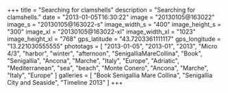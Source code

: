 +++
title = "Searching for clamshells"
description = "Searching for clamshells."
date = "2013-01-05T16:30:22"
image = "20130105@163022"
image_s = "20130105@163022-s"
image_width_s = "400"
image_height_s = "300"
image_xl = "20130105@163022-xl"
image_width_xl = "1023"
image_height_xl = "768"
gps_latitude = "43.7203361111117"
gps_longitude = "13.221030555555"
phototags = [ "2013-01-05", "2013-01", "2013", "Micro 4/3", "harbor", "winter", "afternoon", "SenigalliaMareCollina", "Book", "Senigallia", "Ancona", "Marche", "Italy", "Europe", "Adriatic", "Mediterranean", "sea", "beach", "Monte Conero", "Ancona", "Marche", "Italy", "Europe" ]
galleries = [ "Book Senigallia Mare Collina", "Senigallia City and Seaside", "Timeline 2013" ]
+++
